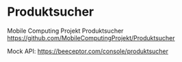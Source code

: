 # Produktsucher
Mobile Computing Projekt Produktsucher
https://github.com/MobileComputingProjekt/Produktsucher

Mock API: https://beeceptor.com/console/produktsucher
